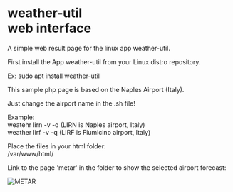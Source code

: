 # weather-util<br>web interface
A simple web result page for the linux app weather-util.

First install the App weather-util from your Linux distro repository.

Ex:
sudo apt install weather-util

This sample php page is based on the Naples Airport (Italy).

Just change the airport name in the .sh file!

Example:<br>
weatehr lirn -v -q (LIRN is Naples airport, Italy) <br> weather lirf -v -q (LIRF is Fiumicino airport, Italy)

Place the files in your html folder:<br>
/var/www/html/

Link to the page 'metar' in the folder to show the selected airport forecast:

![METAR](https://user-images.githubusercontent.com/57049017/232319183-a245412e-bf41-43a0-98e1-4829849b8d1c.png)
